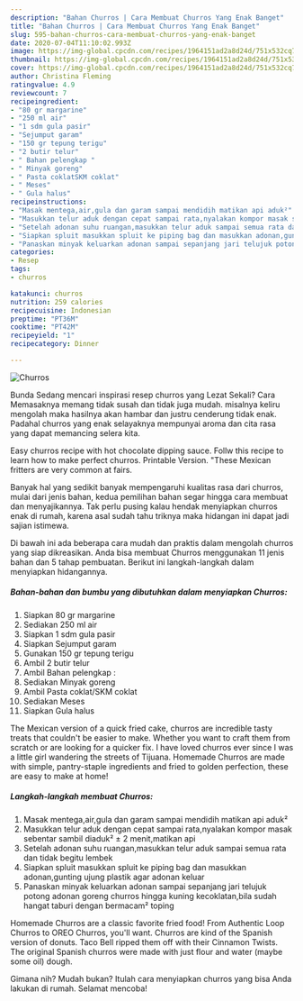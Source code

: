 ```yaml
---
description: "Bahan Churros | Cara Membuat Churros Yang Enak Banget"
title: "Bahan Churros | Cara Membuat Churros Yang Enak Banget"
slug: 595-bahan-churros-cara-membuat-churros-yang-enak-banget
date: 2020-07-04T11:10:02.993Z
image: https://img-global.cpcdn.com/recipes/1964151ad2a8d24d/751x532cq70/churros-foto-resep-utama.jpg
thumbnail: https://img-global.cpcdn.com/recipes/1964151ad2a8d24d/751x532cq70/churros-foto-resep-utama.jpg
cover: https://img-global.cpcdn.com/recipes/1964151ad2a8d24d/751x532cq70/churros-foto-resep-utama.jpg
author: Christina Fleming
ratingvalue: 4.9
reviewcount: 7
recipeingredient:
- "80 gr margarine"
- "250 ml air"
- "1 sdm gula pasir"
- "Sejumput garam"
- "150 gr tepung terigu"
- "2 butir telur"
- " Bahan pelengkap "
- " Minyak goreng"
- " Pasta coklatSKM coklat"
- " Meses"
- " Gula halus"
recipeinstructions:
- "Masak mentega,air,gula dan garam sampai mendidih matikan api aduk²"
- "Masukkan telur aduk dengan cepat sampai rata,nyalakan kompor masak sebentar sambil diaduk² ± 2 menit,matikan api"
- "Setelah adonan suhu ruangan,masukkan telur aduk sampai semua rata dan tidak begitu lembek"
- "Siapkan spluit masukkan spluit ke piping bag dan masukkan adonan,gunting ujung plastik agar adonan keluar"
- "Panaskan minyak keluarkan adonan sampai sepanjang jari telujuk potong adonan goreng churros hingga kuning kecoklatan,bila sudah hangat taburi dengan bermacam² toping"
categories:
- Resep
tags:
- churros

katakunci: churros 
nutrition: 259 calories
recipecuisine: Indonesian
preptime: "PT36M"
cooktime: "PT42M"
recipeyield: "1"
recipecategory: Dinner

---
```



![Churros](https://img-global.cpcdn.com/recipes/1964151ad2a8d24d/751x532cq70/churros-foto-resep-utama.jpg)

Bunda Sedang mencari inspirasi resep churros yang Lezat Sekali? Cara Memasaknya memang tidak susah dan tidak juga mudah. misalnya keliru mengolah maka hasilnya akan hambar dan justru cenderung tidak enak. Padahal churros yang enak selayaknya mempunyai aroma dan cita rasa yang dapat memancing selera kita.

Easy churros recipe with hot chocolate dipping sauce. Follw this recipe to learn how to make perfect churros. Printable Version. &#34;These Mexican fritters are very common at fairs.

Banyak hal yang sedikit banyak mempengaruhi kualitas rasa dari churros, mulai dari jenis bahan, kedua pemilihan bahan segar hingga cara membuat dan menyajikannya. Tak perlu pusing kalau hendak menyiapkan churros enak di rumah, karena asal sudah tahu triknya maka hidangan ini dapat jadi sajian istimewa.


Di bawah ini ada beberapa cara mudah dan praktis dalam mengolah churros yang siap dikreasikan. Anda bisa membuat Churros menggunakan 11 jenis bahan dan 5 tahap pembuatan. Berikut ini langkah-langkah dalam menyiapkan hidangannya.

<!--inarticleads1-->

##### Bahan-bahan dan bumbu yang dibutuhkan dalam menyiapkan Churros:

1. Siapkan 80 gr margarine
1. Sediakan 250 ml air
1. Siapkan 1 sdm gula pasir
1. Siapkan Sejumput garam
1. Gunakan 150 gr tepung terigu
1. Ambil 2 butir telur
1. Ambil  Bahan pelengkap :
1. Sediakan  Minyak goreng
1. Ambil  Pasta coklat/SKM coklat
1. Sediakan  Meses
1. Siapkan  Gula halus


The Mexican version of a quick fried cake, churros are incredible tasty treats that couldn&#39;t be easier to make. Whether you want to craft them from scratch or are looking for a quicker fix. I have loved churros ever since I was a little girl wandering the streets of Tijuana. Homemade Churros are made with simple, pantry-staple ingredients and fried to golden perfection, these are easy to make at home! 

<!--inarticleads2-->

##### Langkah-langkah membuat Churros:

1. Masak mentega,air,gula dan garam sampai mendidih matikan api aduk²
1. Masukkan telur aduk dengan cepat sampai rata,nyalakan kompor masak sebentar sambil diaduk² ± 2 menit,matikan api
1. Setelah adonan suhu ruangan,masukkan telur aduk sampai semua rata dan tidak begitu lembek
1. Siapkan spluit masukkan spluit ke piping bag dan masukkan adonan,gunting ujung plastik agar adonan keluar
1. Panaskan minyak keluarkan adonan sampai sepanjang jari telujuk potong adonan goreng churros hingga kuning kecoklatan,bila sudah hangat taburi dengan bermacam² toping


Homemade Churros are a classic favorite fried food! From Authentic Loop Churros to OREO Churros, you&#39;ll want. Churros are kind of the Spanish version of donuts. Taco Bell ripped them off with their Cinnamon Twists. The original Spanish churros were made with just flour and water (maybe some oil) dough. 

Gimana nih? Mudah bukan? Itulah cara menyiapkan churros yang bisa Anda lakukan di rumah. Selamat mencoba!
